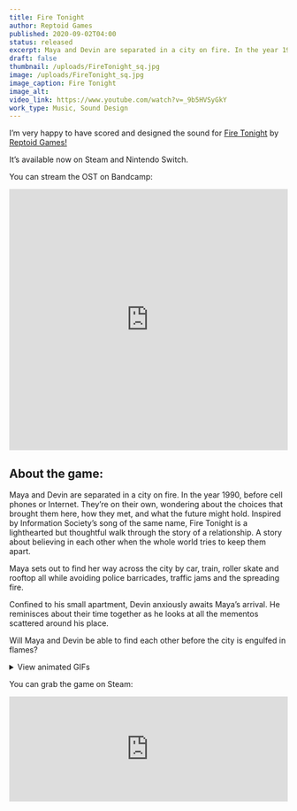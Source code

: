 ```yaml
---
title: Fire Tonight
author: Reptoid Games
published: 2020-09-02T04:00
status: released
excerpt: Maya and Devin are separated in a city on fire. In the year 1990, before cell phones or Internet.
draft: false
thumbnail: /uploads/FireTonight_sq.jpg
image: /uploads/FireTonight_sq.jpg
image_caption: Fire Tonight
image_alt:
video_link: https://www.youtube.com/watch?v=_9b5HVSyGkY
work_type: Music, Sound Design
---
```

I’m very happy to have scored and designed the sound for [Fire Tonight](https://store.steampowered.com/app/1188900/Fire_Tonight/) by [Reptoid Games!](https://www.reptoidgames.com/)

It’s available now on Steam and Nintendo Switch.

You can stream the OST on Bandcamp:
<iframe style="border: 0; width: 100%; height: 472px;" src="https://bandcamp.com/EmbeddedPlayer/album=2285681620/size=large/bgcol=333333/linkcol=e99708/artwork=small/transparent=true/" seamless><a href="https://lexfeathers.bandcamp.com/album/fire-tonight-original-game-soundtrack-2">Fire Tonight (Original Game Soundtrack) by Lex Feathers</a></iframe>

## About the game:

Maya and Devin are separated in a city on fire. In the year 1990, before cell phones or Internet. They’re on their own, wondering about the choices that brought them here, how they met, and what the future might hold. Inspired by Information Society’s song of the same name, Fire Tonight is a lighthearted but thoughtful walk through the story of a relationship. A story about believing in each other when the whole world tries to keep them apart.

Maya sets out to find her way across the city by car, train, roller skate and rooftop all while avoiding police barricades, traffic jams and the spreading fire.

Confined to his small apartment, Devin anxiously awaits Maya’s arrival. He reminisces about their time together as he looks at all the mementos scattered around his place.

Will Maya and Devin be able to find each other before the city is engulfed in flames?

<details>
<summary class="stylish-summary">View animated GIFs</summary>

![A 3D diorama view of a city block, with A girl running around on screen navigating the environment.](https://cdn.cloudflare.steamstatic.com/steam/apps/1188900/extras/TestGif.gif?t=1598897655)

![A 3D rotating view of a small apartment with a boy standing by a kitchen counter.](https://cdn.cloudflare.steamstatic.com/steam/apps/1188900/extras/FTGif04_Apt.gif?t=1598897655)

![A 3D overhead view of a girl running under a city rail-bridge. There are pink fires all over the road around her.](https://cdn.cloudflare.steamstatic.com/steam/apps/1188900/extras/FTGif05_Tracks.gif?t=1598897655)

</details>

You can grab the game on Steam:
<iframe style="max-width: 100%;" src="https://store.steampowered.com/widget/1188900/" width="100%" height="190" frameborder="0"></iframe>